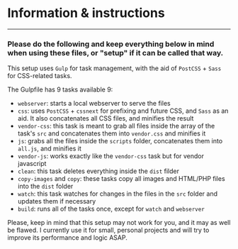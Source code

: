 # Information & instructions
---

### Please do the following and keep everything below in mind when using these files, or "setup" if it can be called that way.

This setup uses `Gulp` for task management, with the aid of `PostCSS` + `Sass` for CSS-related tasks.

The Gulpfile has 9 tasks available 9:
* `webserver`: starts a local webserver to serve the files
* `css`: uses `PostCSS` + `cssnext` for prefixing and future CSS, and `Sass` as an aid. It also concatenates all CSS files, and minifies the result
* `vendor-css`: this task is meant to grab all files inside the array of the task's `src` and concatenates them into `vendor.css` and minifies it
* `js`: grabs all the files inside the `scripts` folder, concatenates them into `all.js`, and minifies it
* `vendor-js`: works exactly like the `vendor-css` task but for vendor javascript
* `clean`: this task deletes everything inside the `dist` filder
* `copy-images` and `copy`: these tasks copy all images and HTML/PHP files into the `dist` folder
* `watch`: this task watches for changes in the files in the `src` folder and updates them if necessary
* `build`: runs all of the tasks once, except for `watch` and `webserver`

Please, keep in mind that this setup may not work for you, and it may as well be flawed. I currently use it for small, personal projects and will try to improve its performance and logic ASAP.
